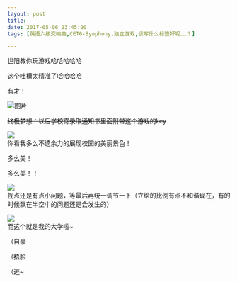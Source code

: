 ```yaml
---
layout: post
title: 
date: 2017-05-06 23:45:20
tags: [英语六级交响曲,CET6-Symphony,独立游戏,该写什么标签好呢……？]

---
```

世阳教你玩游戏哈哈哈哈哈  

这个吐槽太精准了哈哈哈哈

有才！

![图片](./images/_LofteremhSNkVpRmJBei84bVNSK2ZNVm5DOFdkd0Z1SmhGQlNOajJBdVpZTjcwUjQ2aHNFcU0yd1RRPT0.jpg?=imageView&thumbnail=500x0&quality=96&stripmeta=0&type=jpg%7Cwatermark&type=2)

<span style="text-decoration:line-through;">终极梦想：以后学校寄录取通知书里面附带这个游戏的key</span>

![](http://imglf.nosdn.127.net/img/emhSNkVpRmJBei84bVNSK2ZNVm5DN0srcFFDazB5N24ycy9rNGw0d0E2ZUJXdHRxSDJIU213PT0.jpg?=imageView&thumbnail=500x0&quality=96&stripmeta=0&type=jpg%7Cwatermark&type=2)  
你看我多么不遗余力的展现校园的美丽景色！

多么美！

多么美！！

![](http://imglf1.nosdn.127.net/img/emhSNkVpRmJBei84bVNSK2ZNVm5DK0t3K1gzZ1pzTVl4YVRMM3Z4dG54cmNOSkhKQWZ2eDhBPT0.jpg?=imageView&thumbnail=500x0&quality=96&stripmeta=0&type=jpg%7Cwatermark&type=2)  
视点还是有点小问题，等最后再统一调节一下（立绘的比例有点不和谐现在，有的时候飘在半空中的问题还是会发生的）

![](http://imglf.nosdn.127.net/img/emhSNkVpRmJBei84bVNSK2ZNVm5DOGxWTjNUZlRici9rb3RYK0loaFJVakZaZWlLdmZlTDRBPT0.jpg?=imageView&thumbnail=500x0&quality=96&stripmeta=0&type=jpg%7Cwatermark&type=2)  
而这个就是我的大学啦~

（自豪

（捂脸

（逃~